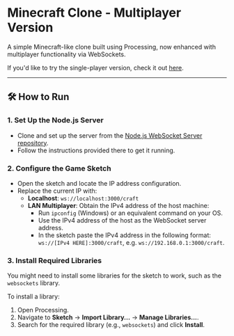 # Minecraft Clone - Multiplayer Version

A simple Minecraft-like clone built using Processing, now enhanced with multiplayer functionality via WebSockets.  

If you'd like to try the single-player version, check it out [here](https://github.com/IslamAbukoush/3D_minecraft_clone_processing_singleplayer).

---

## 🛠 How to Run

### 1. Set Up the Node.js Server
- Clone and set up the server from the [Node.js WebSocket Server repository](https://github.com/IslamAbukoush/nodeJS_websocket).
- Follow the instructions provided there to get it running.

### 2. Configure the Game Sketch
- Open the sketch and locate the IP address configuration.  
- Replace the current IP with:
  - **Localhost**: `ws://localhost:3000/craft`
  - **LAN Multiplayer**: Obtain the IPv4 address of the host machine:
    - Run `ipconfig` (Windows) or an equivalent command on your OS.
    - Use the IPv4 address of the host as the WebSocket server address.
    - In the sketch paste the IPv4 address in the following format: `ws://[IPv4 HERE]:3000/craft`, e.g. `ws://192.168.0.1:3000/craft`.

### 3. Install Required Libraries
You might need to install some libraries for the sketch to work, such as the `websockets` library.  

To install a library:
1. Open Processing.
2. Navigate to **Sketch** -> **Import Library...** -> **Manage Libraries...**.
3. Search for the required library (e.g., `websockets`) and click **Install**.
